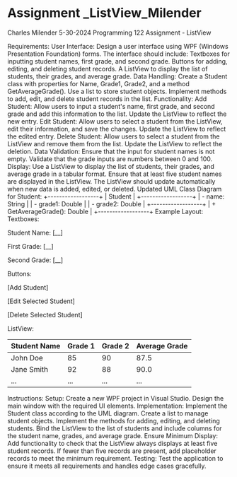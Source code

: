 # Assignment _ListView_Milender
Charles Milender
5-30-2024
Programming 122
Assignment - ListView


Requirements:
User Interface:
Design a user interface using WPF (Windows Presentation Foundation) forms.
The interface should include:
Textboxes for inputting student names, first grade, and second grade.
Buttons for adding, editing, and deleting student records.
A ListView to display the list of students, their grades, and average grade.
Data Handling:
Create a Student class with properties for Name, Grade1, Grade2, and a method GetAverageGrade().
Use a list to store student objects.
Implement methods to add, edit, and delete student records in the list.
Functionality:
Add Student:
Allow users to input a student's name, first grade, and second grade and add this information to the list.
Update the ListView to reflect the new entry.
Edit Student:
Allow users to select a student from the ListView, edit their information, and save the changes.
Update the ListView to reflect the edited entry.
Delete Student:
Allow users to select a student from the ListView and remove them from the list.
Update the ListView to reflect the deletion.
Data Validation:
Ensure that the input for student names is not empty.
Validate that the grade inputs are numbers between 0 and 100.
Display:
Use a ListView to display the list of students, their grades, and average grade in a tabular format.
Ensure that at least five student names are displayed in the ListView.
The ListView should update automatically when new data is added, edited, or deleted.
Updated UML Class Diagram for Student:
+------------------+
|     Student      |
+------------------+
| - name: String   |
| - grade1: Double |
| - grade2: Double |
+------------------+
| + GetAverageGrade(): Double |
+------------------+
Example Layout:
Textboxes:

Student Name: [__]

First Grade: [__]

Second Grade: [__]

Buttons:

[Add Student]

[Edit Selected Student]

[Delete Selected Student]

ListView:

  | Student Name       | Grade 1 | Grade 2 | Average Grade |
  |--------------------|---------|---------|---------------|
  | John Doe           | 85      | 90      | 87.5          |
  | Jane Smith         | 92      | 88      | 90.0          |
  | ...                | ...     | ...     | ...           |
Instructions:
Setup:
Create a new WPF project in Visual Studio.
Design the main window with the required UI elements.
Implementation:
Implement the Student class according to the UML diagram.
Create a list to manage student objects.
Implement the methods for adding, editing, and deleting students.
Bind the ListView to the list of students and include columns for the student name, grades, and average grade.
Ensure Minimum Display:
Add functionality to check that the ListView always displays at least five student records.
If fewer than five records are present, add placeholder records to meet the minimum requirement.
Testing:
Test the application to ensure it meets all requirements and handles edge cases gracefully.